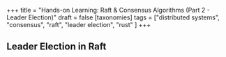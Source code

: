 +++
title = "Hands-on Learning: Raft & Consensus Algorithms (Part 2 - Leader Election)"
draft = false
[taxonomies]
tags = ["distributed systems", "consensus", "raft", "leader election", "rust" ]
+++

## Leader Election in Raft
